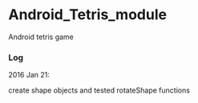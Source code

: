 # Android_Tetris_module
Android tetris game

### Log
2016 Jan 21:

create shape objects and tested rotateShape functions
